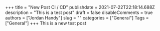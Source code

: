+++
title = "New Post CI / CD"
publishdate = 2021-07-22T22:18:14.688Z
description = "This is a test post"
draft = false
disableComments = true
authors = ["Jordan Handy"]
slug = ""
categories = ["General"]
Tags = ["General"]
+++
This is a new test post